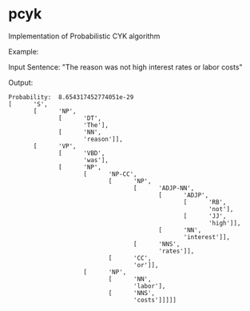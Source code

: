 # pcyk
Implementation of Probabilistic CYK algorithm

Example: 

  Input Sentence: "The reason was not high interest rates or labor costs"
  
  Output:
  
    Probability:  8.654317452774051e-29
    [      'S',
           [      'NP',
                  [      'DT',
                         'The'],
                  [      'NN',
                         'reason']],
           [      'VP',
                  [      'VBD',
                         'was'],
                  [      'NP',
                         [      'NP-CC',
                                [      'NP',
                                       [      'ADJP-NN',
                                              [      'ADJP',
                                                     [      'RB',
                                                            'not'],
                                                     [      'JJ',
                                                            'high']],
                                              [      'NN',
                                                     'interest']],
                                       [      'NNS',
                                              'rates']],
                                [      'CC',
                                       'or']],
                         [      'NP',
                                [      'NN',
                                       'labor'],
                                [      'NNS',
                                       'costs']]]]]
